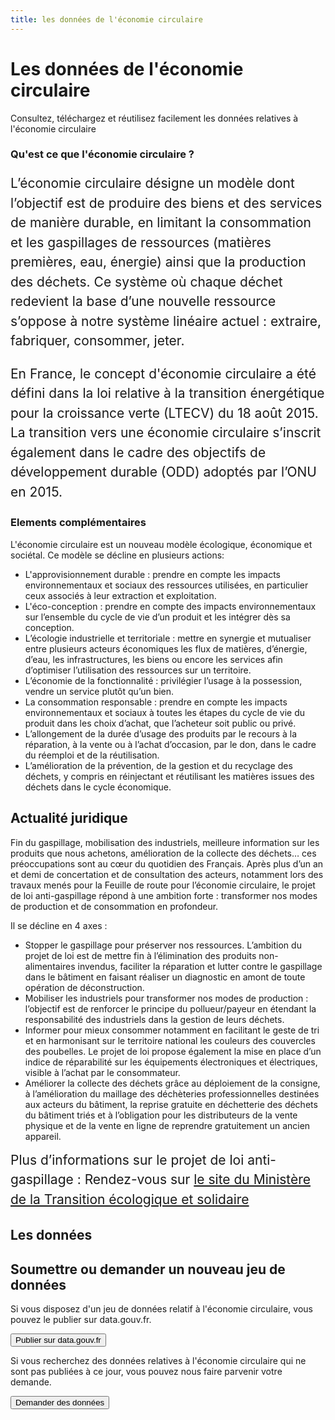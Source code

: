 ```yaml
---
title: les données de l'économie circulaire
---
```


<Hero>

# Les données de l'économie circulaire

Consultez, téléchargez et réutilisez facilement les données relatives à l'économie circulaire

</Hero>

<Section>

<div class="row">

<div>

### Qu'est ce que l'économie circulaire ?

<div style="font-size: 1.5em; line-height: 1.5em;">

L’économie circulaire désigne un modèle dont l’objectif est de produire des biens et des services de manière durable, en limitant la consommation et les gaspillages de ressources (matières premières, eau, énergie) ainsi que la production des déchets. Ce système où chaque déchet redevient la base d’une nouvelle ressource s’oppose à notre système linéaire actuel : extraire, fabriquer, consommer, jeter.

En France, le concept d'économie circulaire a été défini dans la loi relative à la transition énergétique pour la croissance verte (LTECV) du 18 août 2015. La transition vers une économie circulaire s’inscrit également dans le cadre des objectifs de développement durable (ODD) adoptés par l’ONU en 2015.

</div>

</div>

<div>

### Elements complémentaires

L'économie circulaire est un nouveau modèle écologique, économique et sociétal. Ce modèle se décline en plusieurs actions:
- L'approvisionnement durable : prendre en compte les impacts environnementaux et sociaux des ressources utilisées, en particulier ceux associés à leur extraction et exploitation.
- L'éco-conception : prendre en compte des impacts environnementaux sur l’ensemble du cycle de vie d’un produit et les intégrer dès sa conception.
- L’écologie industrielle et territoriale : mettre en synergie et mutualiser entre plusieurs acteurs économiques les flux de matières, d’énergie, d’eau, les infrastructures, les biens ou encore les services afin d’optimiser l’utilisation des ressources sur un territoire.
- L’économie de la fonctionnalité : privilégier l’usage à la possession, vendre un service plutôt qu’un bien.
- La consommation responsable : prendre en compte les impacts environnementaux et sociaux à toutes les étapes du cycle de vie du produit  dans les choix d’achat, que l’acheteur soit public ou privé.
- L’allongement de la durée d’usage des produits par le recours à la réparation, à la vente ou à l’achat d’occasion, par le don, dans le cadre du réemploi et de la réutilisation.
- L’amélioration de la prévention, de la gestion et du recyclage des déchets, y compris en réinjectant et réutilisant les matières issues des déchets dans le cycle économique.

</div>

</div>

</Section>

<Section class="section-dark">

## Actualité juridique

<div class="row">

<div>
Fin du gaspillage, mobilisation des industriels, meilleure information sur les produits que nous achetons, amélioration de la collecte des déchets… ces préoccupations sont au cœur du quotidien des Français. Après plus d’un an et demi de concertation et de consultation des acteurs, notamment lors des travaux menés pour la Feuille de route pour l’économie circulaire, le projet de loi anti-gaspillage répond à une ambition forte : transformer nos modes de production et de consommation en profondeur.

Il se décline en 4 axes :
- Stopper le gaspillage pour préserver nos ressources. L’ambition du projet de loi est de mettre fin à l’élimination des produits non-alimentaires invendus, faciliter la réparation et lutter contre le gaspillage dans le bâtiment en faisant réaliser un diagnostic en amont de toute opération de déconstruction.
- Mobiliser les industriels pour transformer nos modes de production : l’objectif est de renforcer le principe du pollueur/payeur en étendant la responsabilité des industriels dans la gestion de leurs déchets.
- Informer pour mieux consommer notamment en facilitant le geste de tri et en harmonisant sur le territoire national les couleurs des couvercles des poubelles. Le projet de loi propose également la mise en place d’un indice de réparabilité sur les équipements électroniques et électriques, visible à l’achat par le consommateur.
- Améliorer la collecte des déchets grâce au déploiement de la consigne, à l’amélioration du maillage des déchèteries professionnelles destinées aux acteurs du bâtiment, la reprise gratuite en déchetterie des déchets du bâtiment triés et à l’obligation pour les distributeurs de la vente physique et de la vente en ligne de reprendre gratuitement un ancien appareil.

</div>

<div style="font-size: 1.5em; line-height: 1.5em;">
Plus d’informations sur le projet de loi anti-gaspillage :  Rendez-vous sur <a href="https://www.ecologique-solidaire.gouv.fr/economie-circulaire-senat-adopte-projet-loi-anti-gaspillage">le site du Ministère de la Transition écologique et solidaire</a>

</div>

</div>

</Section>


<Section>

<div class="row">

<div>

## Les données

<Playlist id="5d94a5678b4c412f00bf3f98/d46fb310-134a-437c-8489-fb094083d6ca" />

</div>

<div>

## Soumettre ou demander un nouveau jeu de données

Si vous disposez d'un jeu de données relatif à l'économie circulaire, vous pouvez le publier sur data.gouv.fr.

<Button>Publier sur data.gouv.fr</Button>

Si vous recherchez des données relatives à l'économie circulaire qui ne sont pas publiées à ce jour, vous pouvez nous faire parvenir votre demande.

<Button>Demander des données</Button>

</div>

</div>

</Section>

